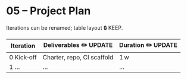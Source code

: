 # 05 – Project Plan

Iterations can be renamed; table layout 🔒 KEEP.

| Iteration   | Deliverables ✏️ UPDATE      | Duration ✏️ UPDATE |
|-------------|----------------------------|--------------------|
| 0 Kick‑off  | Charter, repo, CI scaffold | 1 w               |
| 1 …         | …                          | …                  |
